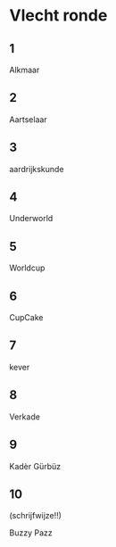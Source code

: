 # Vlecht ronde



## 1

Alkmaar

## 2

Aartselaar
## 3

aardrijkskunde

## 4

Underworld

## 5

Worldcup

## 6

CupCake

## 7

kever

## 8

Verkade

## 9

Kadèr Gürbüz

## 10 

(schrijfwijze!!)

Buzzy Pazz